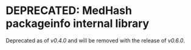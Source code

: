 # DEPRECATED: MedHash packageinfo internal library

Deprecated as of _v0.4.0_ and will be removed with the release of _v0.6.0_.

